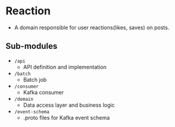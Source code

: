 # Reaction

* A domain responsible for user reactions(likes, saves) on posts.

## Sub-modules

* `/api`
  * API definition and implementation
* `/batch`
  * Batch job
* `/consumer`
  * Kafka consumer
* `/domain`
  * Data access layer and business logic
* `/event-schema`
  * .proto files for Kafka event schema
